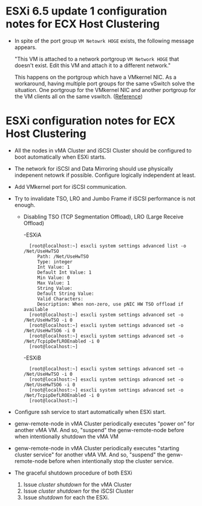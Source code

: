 # ESXi 6.5 update 1 configuration notes for ECX Host Clustering

- In spite of the port group `VM Netowrk HOGE` exists, the following message appears.

	"This VM is attached to a network portgroup `VM Network HOGE` that doesn't exist. Edit this VM and attach it to a different network."

	This happens on the portgroup which have a VMkernel NIC. As a workaround, having multiple port groups for the same vSwitch solve the situation. One portgroup for the VMkernel NIC and another portgroup for the VM clients all on the same vswitch. ([Reference](https://communities.vmware.com/thread/547389))

# ESXi configuration notes for ECX Host Clustering
- All the nodes in vMA Cluster and iSCSI Cluster should be configured to boot automatically when ESXi starts.
- The network for iSCSI and Data Mirroring should use physically indepenent netowrk if possible. Configure logically independent at least.
- Add VMkernel port for iSCSI communication.
- Try to invalidate TSO, LRO and Jumbo Frame if iSCSI performance is not enough.

	- Disabling TSO (TCP Segmentation Offload), LRO (Large Receive Offload)

		-ESXiA

			[root@localhost:~] esxcli system settings advanced list -o /Net/UseHwTSO
			   Path: /Net/UseHwTSO
			   Type: integer
			   Int Value: 1
			   Default Int Value: 1
			   Min Value: 0
			   Max Value: 1
			   String Value:
			   Default String Value:
			   Valid Characters:
			   Description: When non-zero, use pNIC HW TSO offload if available
			[root@localhost:~] esxcli system settings advanced set -o /Net/UseHwTSO -i 0
			[root@localhost:~] esxcli system settings advanced set -o /Net/UseHwTSO6 -i 0
			[root@localhost:~] esxcli system settings advanced set -o /Net/TcpipDefLROEnabled -i 0
			[root@localhost:~]

		-ESXiB

			[root@localhost:~] esxcli system settings advanced set -o /Net/UseHwTSO -i 0
			[root@localhost:~] esxcli system settings advanced set -o /Net/UseHwTSO6 -i 0
			[root@localhost:~] esxcli system settings advanced set -o /Net/TcpipDefLROEnabled -i 0
			[root@localhost:~]

- Configure ssh service to start automatically when ESXi start.

- genw-remote-node in vMA Cluster periodically executes "power on" for another vMA VM. And so, "suspend" the genw-remote-node before when intentionally shutdown the vMA VM
- genw-remote-node in vMA Cluster periodically executes "starting cluster service" for another vMA VM. And so, "suspend" the genw-remote-node before when intentionally stop the cluster service.

- The graceful shutdown procedure of both ESXi
  1. Issue *cluster shutdown* for the vMA Cluster
  2. Issue *cluster shutdown* for the iSCSI Cluster
  3. Issue *shutdown* for each the ESXi.

<!--
- vMA VM, iSCSI VM の自動起動設定
- iSCSI network と mirror network の分割
- iSCSI用 VMkernel port の追加
- TSO, LRO, Jumbo frame の無効化
- ssh サービスの自動起動設定
- vMA Cluster の genw-remote-node は
  - 対向 vMA VM の power off status を認識すると power on を実行する。従って、意図的に vMA VM を power off 状態にするときは、vMA Cluster の genw-remote-node を suspend する必要がある。
  - 対向 vMA VM で ECサービス の offline status を認識すると service start を実行する。従って、意図的に ECサービス を offline status にするときは、vMA Cluster の genw-remote-node を suspend する必要がある。
-->


<!--

2017/12/20

VMware-VMvisor-Installer-6.5.0.update01-5969303.x86_64.iso

VMware vSphere Hypervisor 6
VMware-VMvisor-Installer-201701001-4887370.x86_64.iso

1. Configuring BOTH ESXi

- Configure network
	- Assumption
		- Port group : VM Network, Management Network having vSwitch0
		- Virtual switch : vSwitch0
		- Physical NIC : vmnic[0..2]
	- Configuring
		- Virtual Switch > add *vSwitch1[1..2]* to have uplink to vmnic[1..2]
		- Port Group > add *VM Network [1..2]* to have vSwitch[1..2]
		- VMkernel NIC > add VMkernel NIC >  
		  *VM Network 1* as Port Group  
		  *Static* as IPv4 configuration  
		  *192.168.0.1* as Address  
		  *255.255.255.0* as Subnet Mask

- Configuring storage
	- Storage > [Adapter] tab > [iSCSI Configuration] > enabling iSCSI
		- set alias as *iqn.1998-01.com.vmware:1* for ESXi#1
		- set alias as *iqn.1998-01.com.vmware:2* for ESXi#2
		Then vmhba65 is added.
2. Configuring iSCSI VMs

	iqn.1998-01.com.vmware:1
-->
